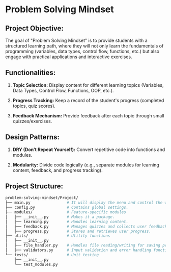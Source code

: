 # Problem Solving Mindset

## Project Objective:
The goal of "Problem Solving Mindset" is to provide students with a structured learning path, where they will not only learn the fundamentals of programming (variables, data types, control flow, functions, etc.) but also engage with practical applications and interactive exercises.

## Functionalities:

1. **Topic Selection:** Display content for different learning topics (Variables, Data Types, Control Flow, Functions, OOP, etc.).

2. **Progress Tracking:** Keep a record of the student's progress (completed topics, quiz scores).

3. **Feedback Mechanism:** Provide feedback after each topic through small quizzes/exercises.

## Design Patterns:

1. **DRY (Don’t Repeat Yourself):** Convert repetitive code into functions and modules.

2. **Modularity:** Divide code logically (e.g., separate modules for learning content, feedback, and progress tracking).

## Project Structure:

```bash
problem-solving-mindset/Project/
├── main.py                # It will display the menu and control the workflow.
├── config.py              # Contains global settings.
├── modules/               # Feature-specific modules
│   ├── __init__.py        # Makes it a package.
│   ├── learning.py        # Handles learning content.
│   ├── feedback.py        # Manages quizzes and collects user feedback.
│   ├── progress.py        # Stores and retrieves user progress.
├── utils/                 # Utility functions
│   ├── __init__.py
│   ├── file_handler.py    # Handles file reading/writing for saving progress.
│   ├── validators.py      # Input validation and error handling functions.
└── tests/                 # Unit testing
    ├── __init__.py
    └── test_modules.py
```